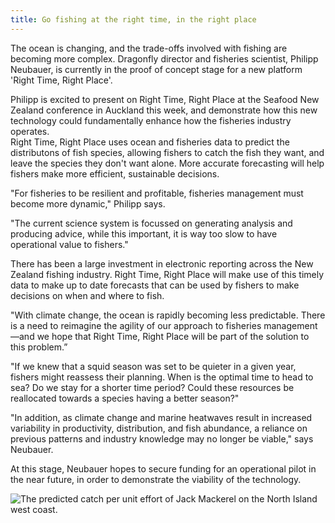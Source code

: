 ```yaml
---
title: Go fishing at the right time, in the right place
---
```


The ocean is changing, and the trade-offs involved with fishing are becoming
more complex. Dragonfly director and fisheries scientist, Philipp Neubauer, is
currently in the proof of concept stage for a new platform 'Right Time, Right
Place'. 


<!--more-->

Philipp is excited to present on Right Time, Right Place at the Seafood New Zealand
conference in Auckland this week, and demonstrate how this new technology could
fundamentally enhance how the fisheries industry operates.  
Right Time, Right Place uses ocean and fisheries data to predict the distributons of fish
species, allowing fishers to catch the fish they want, and leave the species
they don't want alone. More accurate
forecasting will help fishers make more efficient, sustainable
decisions.

"For fisheries to be resilient and profitable, fisheries management must become
more dynamic," Philipp says.

"The current science system is focussed on generating analysis and producing
advice, while this important, it is way too slow to have operational value to
fishers."

There has been a large investment in electronic reporting across the New Zealand
fishing industry. Right Time, Right Place will make use of this timely data to 
make up to date forecasts that can be used by fishers to make decisions
on when and where to fish. 

"With climate change, the ocean is rapidly becoming less predictable. There is
a need to reimagine the agility of our approach to fisheries management—and we
hope that Right Time, Right Place will be part of the solution to this
problem.”

"If we knew that a squid season was set to be quieter in a given year, fishers
might reassess their planning. When is the optimal time to head to sea? Do we
stay for a shorter time period? Could these resources be reallocated towards a
species having a better season?"

"In addition, as climate change and marine heatwaves result in increased
variability in productivity, distribution, and fish abundance, a reliance on
previous patterns and industry knowledge may no longer be viable," says
Neubauer.

At this stage, Neubauer hopes to secure funding for an operational pilot in the
near future, in order to demonstrate the viability of the technology. 


![The predicted catch per unit effort of Jack Mackerel on the North Island west coast.](/news/2024-08-07-right-time-right-place/rtrp.png)

